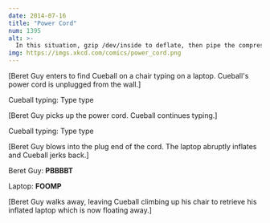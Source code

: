 ```yaml
---
date: 2014-07-16
title: "Power Cord"
num: 1395
alt: >-
  In this situation, gzip /dev/inside to deflate, then pipe the compressed air to /dev/input to clean your keyboard. Avert your eyes when you do.
img: https://imgs.xkcd.com/comics/power_cord.png
---
```

[Beret Guy enters to find Cueball on a chair typing on a laptop. Cueball's power cord is unplugged from the wall.]

Cueball typing: Type type

[Beret Guy picks up the power cord. Cueball continues typing.]

Cueball typing: Type type

[Beret Guy blows into the plug end of the cord. The laptop abruptly inflates and Cueball jerks back.]

Beret Guy: **PBBBBT**

Laptop: **FOOMP**

[Beret Guy walks away, leaving Cueball climbing up his chair to retrieve his inflated laptop which is now floating away.]
